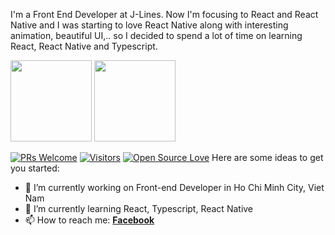 I'm a Front End Developer at J-Lines. Now I'm focusing to React and React Native and I was starting to love React Native along with interesting animation, beautiful UI,.. so I decided to spend a lot of time on learning React, React Native and Typescript. 

<img align="" height='130px' src="https://github-readme-stats.vercel.app/api?username=adamalston&hide_title=true&show_icons=true&include_all_commits=true&line_height=21&bg_color=0,EC6C6C,FFD479,FFFC79,73FA79&theme=graywhite" />
<img align="" height='130px' src="https://github-readme-stats.vercel.app/api/top-langs/?username=adamalston&hide_title=true&layout=compact&bg_color=0,73FA79,73FDFF,D783FF&theme=graywhite" />

[![PRs Welcome](https://img.shields.io/badge/PRs-welcome-brightgreen.svg?style=flat&logo=github)](https://github.com/delta94) [![Visitors](https://visitor-badge.glitch.me/badge?page_id=delta94.visitor-badge)](https://github.com/delta94) [![Open Source Love](https://badges.frapsoft.com/os/v2/open-source.svg?v=103)](https://github.com/delta94)
Here are some ideas to get you started:

- 🔭 I’m currently working on Front-end Developer in Ho Chi Minh City, Viet Nam
- 🌱 I’m currently learning React, Typescript, React Native
- 📫 How to reach me: [**Facebook**](https://www.facebook.com/nht.94e)

